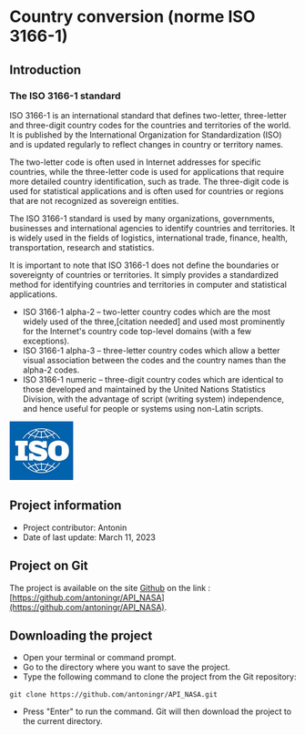 # Country conversion (norme ISO 3166-1)


## Introduction

### The ISO 3166-1 standard
ISO 3166-1 is an international standard that defines two-letter, three-letter and three-digit country codes for the countries and territories of the world. It is published by the International Organization for Standardization (ISO) and is updated regularly to reflect changes in country or territory names.

The two-letter code is often used in Internet addresses for specific countries, while the three-letter code is used for applications that require more detailed country identification, such as trade. The three-digit code is used for statistical applications and is often used for countries or regions that are not recognized as sovereign entities.

The ISO 3166-1 standard is used by many organizations, governments, businesses and international agencies to identify countries and territories. It is widely used in the fields of logistics, international trade, finance, health, transportation, research and statistics.

It is important to note that ISO 3166-1 does not define the boundaries or sovereignty of countries or territories. It simply provides a standardized method for identifying countries and territories in computer and statistical applications.

- ISO 3166-1 alpha-2 – two-letter country codes which are the most widely used of the three,[citation needed] and used most prominently for the Internet's country code top-level domains (with a few exceptions).
- ISO 3166-1 alpha-3 – three-letter country codes which allow a better visual association between the codes and the country names than the alpha-2 codes.
- ISO 3166-1 numeric – three-digit country codes which are identical to those developed and maintained by the United Nations Statistics Division, with the advantage of script (writing system) independence, and hence useful for people or systems using non-Latin scripts.

![](img/ISO_logo.png)



## Project information
- Project contributor: Antonin
- Date of last update: March 11, 2023

## Project on Git
The project is available on the site [Github](https://github.com/) on the link : [https://github.com/antoningr/API_NASA](https://github.com/antoningr/API_NASA). 


## Downloading the project
- Open your terminal or command prompt.
- Go to the directory where you want to save the project.
- Type the following command to clone the project from the Git repository:
```
git clone https://github.com/antoningr/API_NASA.git
```
- Press "Enter" to run the command. Git will then download the project to the current directory.


